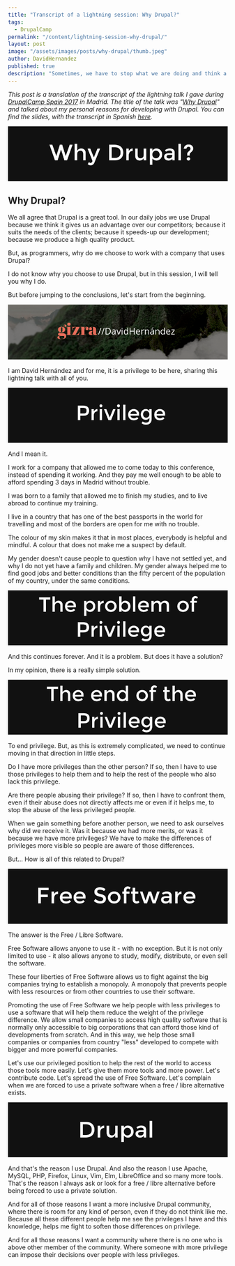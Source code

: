 ```yaml
---
title: "Transcript of a lightning session: Why Drupal?"
tags:
  - DrupalCamp
permalink: "/content/lightning-session-why-drupal/"
layout: post
image: "/assets/images/posts/why-drupal/thumb.jpeg"
author: DavidHernandez
published: true
description: "Sometimes, we have to stop what we are doing and think a little about why we do it."
---
```

*This post is a translation of the transcript of the lightning talk I gave during [DrupalCamp Spain 2017](https://2017.drupalcamp.es/) in Madrid. The title of the talk was "[Why Drupal](https://2017.drupalcamp.es/sessions/why-drupal-davidbaltha)" and talked about my personal reasons for developing with Drupal. You can find the slides, with the transcript in Spanish [here](http://slides.com/david_hernandez/why-drupal/).*

![Why Drupal?](/assets/images/posts/why-drupal/why-drupal.png)

## Why Drupal?

We all agree that Drupal is a great tool. In our daily jobs we use Drupal because we think it gives us an advantage over our competitors; because it suits the needs of the clients; because it speeds-up our development; because we produce a high quality product.

But, as programmers, why do we choose to work with a company that uses Drupal?

I do not know why you choose to use Drupal, but in this session, I will tell you why I do.

But before jumping to the conclusions, let's start from the beginning.

![About me](/assets/images/posts/why-drupal/about-me.png)

I am David Hernández and for me, it is a privilege to be here, sharing this lightning talk with all of you.

![Privilege](/assets/images/posts/why-drupal/privilege.png)

And I mean it.

I work for a company that allowed me to come today to this conference, instead of spending it working. And they pay me well enough to be able to afford spending 3 days in Madrid without trouble.

I was born to a family that allowed me to finish my studies, and to live abroad to continue my training.

I live in a country that has one of the best passports in the world for travelling and most of the borders are open for me with no trouble.

The colour of my skin makes it that in most places, everybody is helpful and mindful. A colour that does not make me a suspect by default.

My gender doesn't cause people to question why I have not settled yet, and why I do not yet have a family and children. My gender always helped me to find good jobs and better conditions than the fifty percent of the population of my country, under the same conditions.

![The problem of privilege](/assets/images/posts/why-drupal/problem-of-privilege.png)

And this continues forever. And it is a problem. But does it have a solution?

In my opinion, there is a really simple solution.

![The end of privilege](/assets/images/posts/why-drupal/end-of-privilege.png)

To end privilege. But, as this is extremely complicated, we need to continue moving in that direction in little steps.

Do I have more privileges than the other person? If so, then I have to use those privileges to help them and to help the rest of the people who also lack this privilege.

Are there people abusing their privilege? If so, then I have to confront them, even if their abuse does not directly affects me or even if it helps me, to stop the abuse of the less privileged people.

When we gain something before another person, we need to ask ourselves why did we receive it. Was it because we had more merits, or was it because we have more privileges? We have to make the differences of privileges more visible so people are aware of those differences.

But... How is all of this related to Drupal?

![Free software](/assets/images/posts/why-drupal/free-software.png)

The answer is the Free / Libre Software.

Free Software allows anyone to use it - with no exception. But it is not only limited to use - it also allows anyone to study, modify, distribute, or even sell the software.

These four liberties of Free Software allows us to fight against the big companies trying to establish a monopoly. A monopoly that prevents people with less resources or from other countries to use their software.

Promoting the use of Free Software we help people with less privileges to use a software that will help them reduce the weight of the privilege difference. We allow small companies to access high quality software that is normally only accessible to big corporations that can afford those kind of developments from scratch. And in this way, we help those small companies or companies from country "less" developed to compete with bigger and more powerful companies.

Let's use our privileged position to help the rest of the world to access those tools more easily. Let's give them more tools and more power. Let's contribute code. Let's spread the use of Free Software. Let's complain when we are forced to use a private software when a free / libre alternative exists.

![Drupal](/assets/images/posts/why-drupal/drupal.png)

And that's the reason I use Drupal. And also the reason I use Apache, MySQL, PHP, Firefox, Linux, Vim, Elm, LibreOffice and so many more tools. That's the reason I always ask or look for a free / libre alternative before being forced to use a private solution.

And for all of those reasons I want a more inclusive Drupal community, where there is room for any kind of person, even if they do not think like me. Because all these different people help me see the privileges I have and this knowledge, helps me fight to soften those differences on privilege.

And for all those reasons I want a community where there is no one who is above other member of the community. Where someone with more privilege can impose their decisions over people with less privileges.

